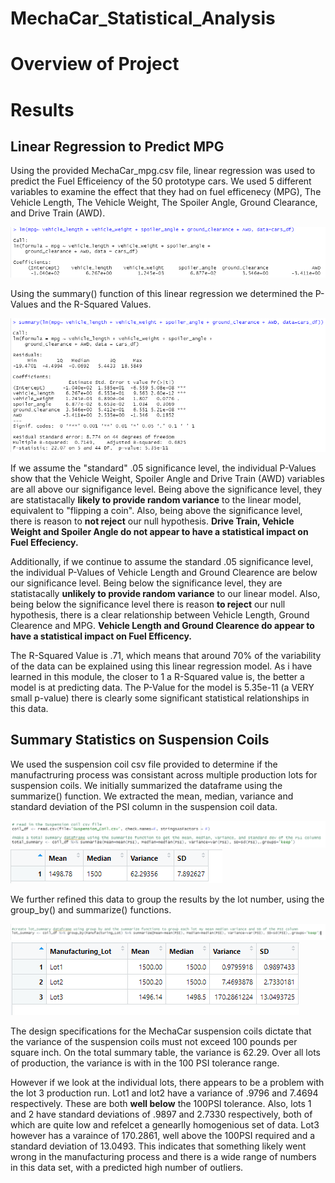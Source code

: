 # MechaCar_Statistical_Analysis
# Overview of Project
# Results
## Linear Regression to Predict MPG

Using the provided MechaCar_mpg.csv file, linear regression was used to predict the Fuel Efficeiency of the 50 prototype cars. We used 5 different variables to examine the effect that they had on fuel efficenecy (MPG), The Vehicle Length, The Vehicle Weight, The Spoiler Angle, Ground Clearance, and Drive Train (AWD). 

![linear_regression](https://github.com/chefcramer/MechaCar_Statistical_Analysis/blob/main/Resources/deliv_1_5.PNG)

Using the summary() function of this linear regression we determined the P-Values and the R-Squared Values.

![summary_regression](https://github.com/chefcramer/MechaCar_Statistical_Analysis/blob/main/Resources/deliv_1_6.PNG)

If we assume the "standard" .05 significance level, the individual P-Values show that the Vehicle Weight, Spoiler Angle and Drive Train (AWD) variables are all above our signifigance level. Being above the significance level, they are statistacally **likely to provide random variance** to the linear model, equivalent to "flipping a coin". Also, being above the significance level, there is reason to **not reject** our null hypothesis. **Drive Train, Vehicle Weight and Spoiler Angle do not appear to have a statistical impact on Fuel Effeciency.**

Additionally, if we continue to assume the standard .05 significance level, the individual P-Values of Vehicle Length and Ground Clearence are below our significance level. Being below the significance level, they are statistacally **unlikely to provide random variance** to our linear model. Also, being below the significance level there is reason **to reject** our null hypothesis, there is a clear relationship between Vehicle Length, Ground Clearence and MPG. **Vehicle Length and Ground Clearence do appear to have a statistical impact on Fuel Efficency.**

The R-Squared Value is .71, which means that around 70% of the variability of the data can be explained using this linear regression model. As i have learned in this module, the closer to 1 a R-Squared value is, the better a model is at predicting data. The P-Value for the model is 5.35e-11 (a VERY small p-value) there is clearly some significant statistical relationships in this data.

## Summary Statistics on Suspension Coils

We used the suspension coil csv file provided to determine if the manufactruring process was consistant across multiple production lots for suspension coils. We initially summarized the dataframe using the summarize() function. We extracted the mean, median, variance and standard deviation of the PSI column in the suspension coil data.

![total_summary_code](https://github.com/chefcramer/MechaCar_Statistical_Analysis/blob/main/Resources/deliv_2_3.PNG)
![total_summary_results](https://github.com/chefcramer/MechaCar_Statistical_Analysis/blob/main/Resources/deliv_2_3_2.PNG)

We further refined this data to group the results by the lot number, using the group_by() and summarize() functions.

![lot_summary_code](https://github.com/chefcramer/MechaCar_Statistical_Analysis/blob/main/Resources/deliv_2_4.PNG)
![lot_summary_results](https://github.com/chefcramer/MechaCar_Statistical_Analysis/blob/main/Resources/deliv_2_4_2.PNG)

The design specifications for the MechaCar suspension coils dictate that the variance of the suspension coils must not exceed 100 pounds per square inch. On the total summary table, the variance is 62.29. Over all lots of production, the variance is with in the 100 PSI tolerance range. 

However if we look at the individual lots, there appears to be a problem with the lot 3 production run. Lot1 and lot2 have a variance of .9796 and 7.4694 respectively. These are both **well below** the 100PSI tolerance. Also, lots 1 and 2 have standard deviations of .9897 and 2.7330 respectively, both of which are quite low and refelcet a genearlly homogenious set of data. Lot3 however has a varaince of 170.2861, well above the 100PSI required and a standard deviation of 13.0493. This indicates that something likely went wrong in the manufacturing process and there is a wide range of numbers in this data set, with a predicted high number of outliers.
